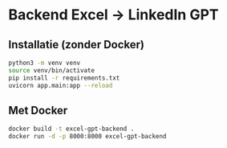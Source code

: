 # Backend Excel → LinkedIn GPT

## Installatie (zonder Docker)
```bash
python3 -m venv venv
source venv/bin/activate
pip install -r requirements.txt
uvicorn app.main:app --reload
```

## Met Docker
```bash
docker build -t excel-gpt-backend .
docker run -d -p 8000:8000 excel-gpt-backend
```
